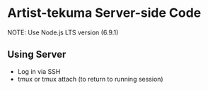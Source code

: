 
# Artist-tekuma Server-side Code

NOTE: Use Node.js LTS version (6.9.1) 

## Using Server
- Log in via SSH
- tmux or tmux attach (to return to running session)
